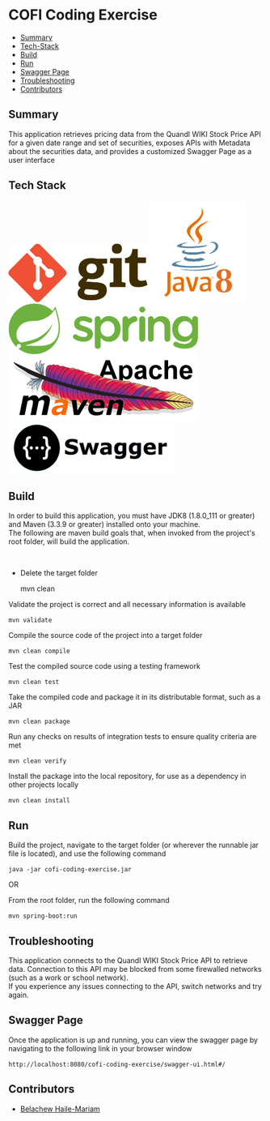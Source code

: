 # COFI Coding Exercise

* [Summary](#summary)
* [Tech-Stack](#tech-stack)
* [Build](#build)
* [Run](#run)
* [Swagger Page](#swagger-page)
* [Troubleshooting](#troubleshooting)
* [Contributors](#contributors)

## Summary

This application retrieves pricing data from the Quandl WIKI Stock Price API for a given date range and set of securities, exposes APIs with Metadata about the securities data, and provides a customized Swagger Page as a user interface

## Tech Stack

<p>
	<img height="115" width="275" src="src/main/resources/images/git-logo.png" title="Git">
	<img height="200" width="189" src="src/main/resources/images/java8-logo.png" title="Java 8">
	<img height="100" width="375" src="src/main/resources/images/spring-boot-logo.png" title="Spring/Spring Boot">
	<img height="130" width="375" src="src/main/resources/images/maven-logo.png" title="Apache Maven">
	<!-- <img height="130" width="155" src="src/main/resources/images/docker-logo.png" title="Docker"> -->
	<img height="100" width="330" src="src/main/resources/images/swagger-logo.png" title="Swagger 2">
</p>

## Build

In order to build this application, you must have JDK8 (1.8.0_111 or greater) and Maven (3.3.9 or greater) installed onto your machine.  
The following are maven build goals that, when invoked from the project's root folder, will build the application.

<br>

* Delete the target folder  

	mvn clean
	
Validate the project is correct and all necessary information is available

	mvn validate

Compile the source code of the project into a target folder

	mvn clean compile
	
Test the compiled source code using a testing framework

	mvn clean test

Take the compiled code and package it in its distributable format, such as a JAR

	mvn clean package

Run any checks on results of integration tests to ensure quality criteria are met

	mvn clean verify

Install the package into the local repository, for use as a dependency in other projects locally

	mvn clean install

## Run

Build the project, navigate to the target folder (or wherever the runnable jar file is located), and use the following command

	java -jar cofi-coding-exercise.jar
	
OR

From the root folder, run the following command

	mvn spring-boot:run

## Troubleshooting

This application connects to the Quandl WIKI Stock Price API to retrieve data. Connection to this API may be blocked from some firewalled networks (such as a work or school network).  
If you experience any issues connecting to the API, switch networks and try again.

## Swagger Page

Once the application is up and running, you can view the swagger page by navigating to the following link in your browser window

	http://localhost:8080/cofi-coding-exercise/swagger-ui.html#/

## Contributors

* [Belachew Haile-Mariam](http://www.github.com/belachewhm)